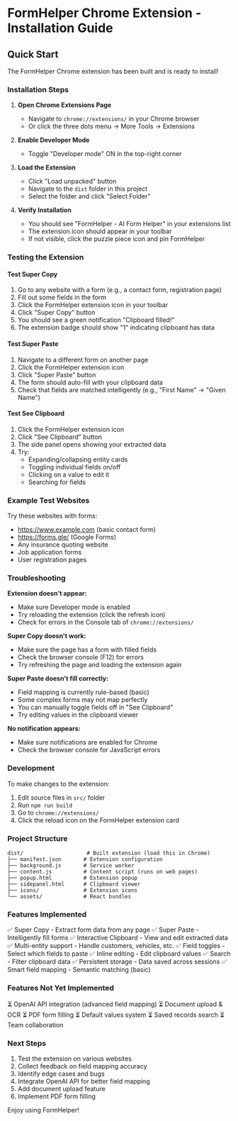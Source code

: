 # FormHelper Chrome Extension - Installation Guide

## Quick Start

The FormHelper Chrome extension has been built and is ready to install!

### Installation Steps

1. **Open Chrome Extensions Page**
   - Navigate to `chrome://extensions/` in your Chrome browser
   - Or click the three dots menu → More Tools → Extensions

2. **Enable Developer Mode**
   - Toggle "Developer mode" ON in the top-right corner

3. **Load the Extension**
   - Click "Load unpacked" button
   - Navigate to the `dist` folder in this project
   - Select the folder and click "Select Folder"

4. **Verify Installation**
   - You should see "FormHelper - AI Form Helper" in your extensions list
   - The extension icon should appear in your toolbar
   - If not visible, click the puzzle piece icon and pin FormHelper

### Testing the Extension

#### Test Super Copy

1. Go to any website with a form (e.g., a contact form, registration page)
2. Fill out some fields in the form
3. Click the FormHelper extension icon in your toolbar
4. Click "Super Copy" button
5. You should see a green notification "Clipboard filled!"
6. The extension badge should show "1" indicating clipboard has data

#### Test Super Paste

1. Navigate to a different form on another page
2. Click the FormHelper extension icon
3. Click "Super Paste" button
4. The form should auto-fill with your clipboard data
5. Check that fields are matched intelligently (e.g., "First Name" → "Given Name")

#### Test See Clipboard

1. Click the FormHelper extension icon
2. Click "See Clipboard" button
3. The side panel opens showing your extracted data
4. Try:
   - Expanding/collapsing entity cards
   - Toggling individual fields on/off
   - Clicking on a value to edit it
   - Searching for fields

### Example Test Websites

Try these websites with forms:
- https://www.example.com (basic contact form)
- https://forms.gle/ (Google Forms)
- Any insurance quoting website
- Job application forms
- User registration pages

### Troubleshooting

**Extension doesn't appear:**
- Make sure Developer mode is enabled
- Try reloading the extension (click the refresh icon)
- Check for errors in the Console tab of `chrome://extensions/`

**Super Copy doesn't work:**
- Make sure the page has a form with filled fields
- Check the browser console (F12) for errors
- Try refreshing the page and loading the extension again

**Super Paste doesn't fill correctly:**
- Field mapping is currently rule-based (basic)
- Some complex forms may not map perfectly
- You can manually toggle fields off in "See Clipboard"
- Try editing values in the clipboard viewer

**No notification appears:**
- Make sure notifications are enabled for Chrome
- Check the browser console for JavaScript errors

### Development

To make changes to the extension:

1. Edit source files in `src/` folder
2. Run `npm run build`
3. Go to `chrome://extensions/`
4. Click the reload icon on the FormHelper extension card

### Project Structure

```
dist/                    # Built extension (load this in Chrome)
├── manifest.json       # Extension configuration
├── background.js       # Service worker
├── content.js          # Content script (runs on web pages)
├── popup.html          # Extension popup
├── sidepanel.html      # Clipboard viewer
├── icons/              # Extension icons
└── assets/             # React bundles
```

### Features Implemented

✅ Super Copy - Extract form data from any page
✅ Super Paste - Intelligently fill forms
✅ Interactive Clipboard - View and edit extracted data
✅ Multi-entity support - Handle customers, vehicles, etc.
✅ Field toggles - Select which fields to paste
✅ Inline editing - Edit clipboard values
✅ Search - Filter clipboard data
✅ Persistent storage - Data saved across sessions
✅ Smart field mapping - Semantic matching (basic)

### Features Not Yet Implemented

⏳ OpenAI API integration (advanced field mapping)
⏳ Document upload & OCR
⏳ PDF form filling
⏳ Default values system
⏳ Saved records search
⏳ Team collaboration

### Next Steps

1. Test the extension on various websites
2. Collect feedback on field mapping accuracy
3. Identify edge cases and bugs
4. Integrate OpenAI API for better field mapping
5. Add document upload feature
6. Implement PDF form filling

Enjoy using FormHelper!
